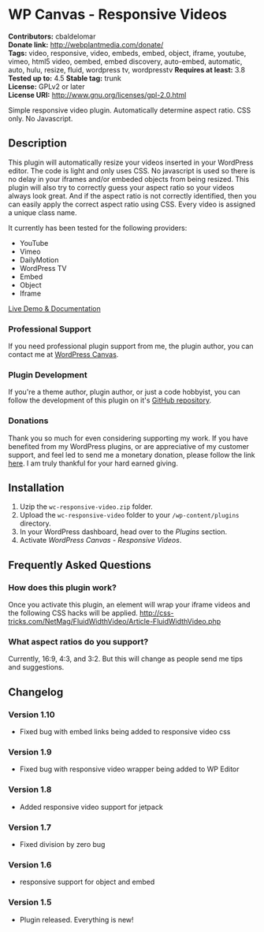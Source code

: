 # WP Canvas - Responsive Videos #

**Contributors:** cbaldelomar  
**Donate link:** http://webplantmedia.com/donate/  
**Tags:** video, responsive, video, embeds, embed, object, iframe, youtube, vimeo, html5 video, oembed, embed discovery, auto-embed, automatic, auto, hulu, resize, fluid, wordpress tv, wordpresstv
**Requires at least:** 3.8  
**Tested up to:** 4.5
**Stable tag:** trunk  
**License:** GPLv2 or later  
**License URI:** http://www.gnu.org/licenses/gpl-2.0.html  

Simple responsive video plugin. Automatically determine aspect ratio. CSS only. No Javascript.

## Description ##

This plugin will automatically resize your videos inserted in your WordPress editor. The code is light and only uses CSS. No javascript is used so there is no delay in your iframes and/or embeded objects from being resized. This plugin will also try to correctly guess your aspect ratio so your videos always look great. And if the aspect ratio is not correctly identified, then you can easily apply the correct aspect ratio using CSS. Every video is assigned a unique class name.

It currently has been tested for the following providers:

* YouTube
* Vimeo
* DailyMotion
* WordPress TV
* Embed
* Object
* Iframe

[Live Demo & Documentation](http://webplantmedia.com/starter-themes/wordpresscanvas/features/plugins/wc-responsive-video/)

### Professional Support

If you need professional plugin support from me, the plugin author, you can contact me at [WordPress Canvas](http://webplantmedia.com/starter-themes/wordpresscanvas/).

### Plugin Development

If you're a theme author, plugin author, or just a code hobbyist, you can follow the development of this plugin on it's [GitHub repository](https://github.com/webplantmedia/wc-responsive-video). 

### Donations

Thank you so much for even considering supporting my work. If you have benefited from my WordPress plugins, or are appreciative of my customer support, and feel led to send me a monetary donation, please follow the link [here](http://webplantmedia.com/donate/). I am truly thankful for your hard earned giving.

## Installation ##

1. Uzip the `wc-responsive-video.zip` folder.
2. Upload the `wc-responsive-video` folder to your `/wp-content/plugins` directory.
3. In your WordPress dashboard, head over to the *Plugins* section.
4. Activate *WordPress Canvas - Responsive Videos*.

## Frequently Asked Questions ##

### How does this plugin work?

Once you activate this plugin, an element will wrap your iframe videos and the following CSS hacks will be applied.
http://css-tricks.com/NetMag/FluidWidthVideo/Article-FluidWidthVideo.php

### What aspect ratios do you support?

Currently, 16:9, 4:3, and 3:2. But this will change as people send me tips and suggestions.

## Changelog ##

### Version 1.10

* Fixed bug with embed links being added to responsive video css

### Version 1.9

* Fixed bug with responsive video wrapper being added to WP Editor

### Version 1.8

* Added responsive video support for jetpack

### Version 1.7

* Fixed division by zero bug

### Version 1.6

* responsive support for object and embed

### Version 1.5

* Plugin released.  Everything is new!
